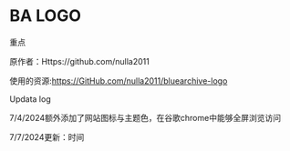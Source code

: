 # BA LOGO 


重点

原作者：Https://github.com/nulla2011

使用的资源:https://GitHub.com/nulla2011/bluearchive-logo

Updata log

7/4/2024额外添加了网站图标与主题色，在谷歌chrome中能够全屏浏览访问

7/7/2024更新：时间
